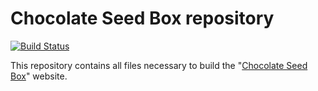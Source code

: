 # Chocolate Seed Box repository 

[![Build Status](https://travis-ci.com/joaomlneto/jekyll-multiverse-template.svg?branch=master)](https://travis-ci.com/joaomlneto/jekyll-multiverse-template)

This repository contains all files necessary to build the "[Chocolate Seed Box](https://pgomba.github.io/choco_seeds/)" website. 

